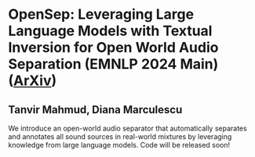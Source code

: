 # OpenSep: Leveraging Large Language Models with Textual Inversion for Open World Audio Separation (EMNLP 2024 Main) ([ArXiv](https://arxiv.org/abs/2409.19270))
## Tanvir Mahmud, Diana Marculescu

We introduce an open-world audio separator that automatically separates and annotates all sound sources in real-world mixtures by leveraging knowledge from large language models.
Code will be released soon!
